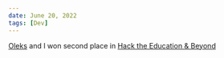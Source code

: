 ```yaml
---
date: June 20, 2022
tags: [Dev]
---
```


[Oleks](https://github.com/OlexG) and I won second place in
[Hack the Education & Beyond](https://devpost.com/software/youcourse)
